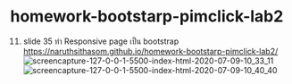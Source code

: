 # homework-bootstarp-pimclick-lab2
11. slide 35 ทำ Responsive page เป็น bootstrap https://naruthsithasom.github.io/homework-bootstarp-pimclick-lab2/
![screencapture-127-0-0-1-5500-index-html-2020-07-09-10_33_11](https://user-images.githubusercontent.com/25115342/86994712-4947f680-c1d1-11ea-91f9-467c7720a074.png)
![screencapture-127-0-0-1-5500-index-html-2020-07-09-10_40_40](https://user-images.githubusercontent.com/25115342/86994722-4e0caa80-c1d1-11ea-8928-51dae3703d6e.png)
